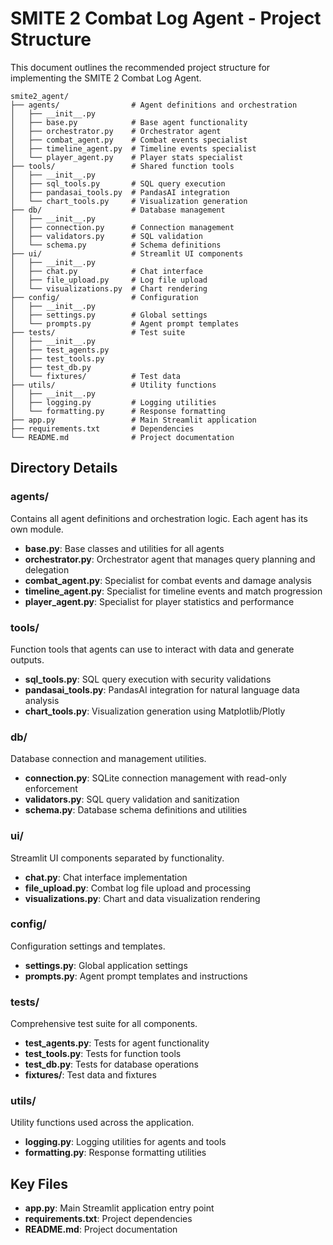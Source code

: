 # SMITE 2 Combat Log Agent - Project Structure

This document outlines the recommended project structure for implementing the SMITE 2 Combat Log Agent.

```
smite2_agent/
├── agents/                # Agent definitions and orchestration
│   ├── __init__.py
│   ├── base.py            # Base agent functionality
│   ├── orchestrator.py    # Orchestrator agent
│   ├── combat_agent.py    # Combat events specialist
│   ├── timeline_agent.py  # Timeline events specialist 
│   └── player_agent.py    # Player stats specialist
├── tools/                 # Shared function tools
│   ├── __init__.py
│   ├── sql_tools.py       # SQL query execution
│   ├── pandasai_tools.py  # PandasAI integration
│   └── chart_tools.py     # Visualization generation
├── db/                    # Database management
│   ├── __init__.py
│   ├── connection.py      # Connection management
│   ├── validators.py      # SQL validation
│   └── schema.py          # Schema definitions
├── ui/                    # Streamlit UI components
│   ├── __init__.py
│   ├── chat.py            # Chat interface
│   ├── file_upload.py     # Log file upload
│   └── visualizations.py  # Chart rendering
├── config/                # Configuration
│   ├── __init__.py
│   ├── settings.py        # Global settings
│   └── prompts.py         # Agent prompt templates
├── tests/                 # Test suite
│   ├── __init__.py
│   ├── test_agents.py
│   ├── test_tools.py
│   ├── test_db.py
│   └── fixtures/          # Test data
├── utils/                 # Utility functions
│   ├── __init__.py
│   ├── logging.py         # Logging utilities
│   └── formatting.py      # Response formatting
├── app.py                 # Main Streamlit application
├── requirements.txt       # Dependencies
└── README.md              # Project documentation
```

## Directory Details

### agents/
Contains all agent definitions and orchestration logic. Each agent has its own module.

- **base.py**: Base classes and utilities for all agents
- **orchestrator.py**: Orchestrator agent that manages query planning and delegation
- **combat_agent.py**: Specialist for combat events and damage analysis
- **timeline_agent.py**: Specialist for timeline events and match progression
- **player_agent.py**: Specialist for player statistics and performance

### tools/
Function tools that agents can use to interact with data and generate outputs.

- **sql_tools.py**: SQL query execution with security validations
- **pandasai_tools.py**: PandasAI integration for natural language data analysis
- **chart_tools.py**: Visualization generation using Matplotlib/Plotly

### db/
Database connection and management utilities.

- **connection.py**: SQLite connection management with read-only enforcement
- **validators.py**: SQL query validation and sanitization
- **schema.py**: Database schema definitions and utilities

### ui/
Streamlit UI components separated by functionality.

- **chat.py**: Chat interface implementation
- **file_upload.py**: Combat log file upload and processing
- **visualizations.py**: Chart and data visualization rendering

### config/
Configuration settings and templates.

- **settings.py**: Global application settings
- **prompts.py**: Agent prompt templates and instructions

### tests/
Comprehensive test suite for all components.

- **test_agents.py**: Tests for agent functionality
- **test_tools.py**: Tests for function tools
- **test_db.py**: Tests for database operations
- **fixtures/**: Test data and fixtures

### utils/
Utility functions used across the application.

- **logging.py**: Logging utilities for agents and tools
- **formatting.py**: Response formatting utilities

## Key Files

- **app.py**: Main Streamlit application entry point
- **requirements.txt**: Project dependencies
- **README.md**: Project documentation 